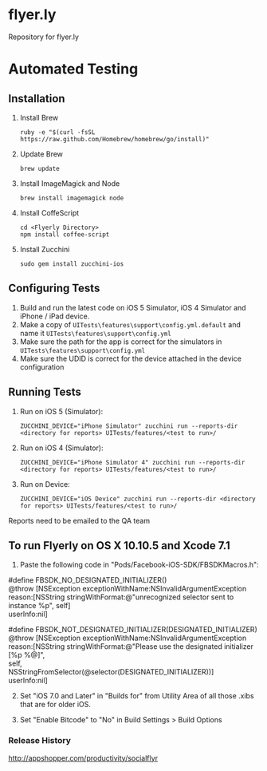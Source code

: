 flyer.ly
========

Repository for flyer.ly

Automated Testing
=================

Installation
------------

1. Install Brew

   ```ruby -e "$(curl -fsSL https://raw.github.com/Homebrew/homebrew/go/install)"```

2. Update Brew 

   ```brew update``` 

3. Install ImageMagick and Node

   ```brew install imagemagick node```

4. Install CoffeScript

   ```
   cd <Flyerly Directory>
   npm install coffee-script
   ```

5. Install Zucchini

   ```sudo gem install zucchini-ios```


Configuring Tests
-----------------

1. Build and run the latest code on iOS 5 Simulator, iOS 4 Simulator and iPhone / iPad device.
2. Make a copy of ```UITests\features\support\config.yml.default``` and name it ```UITests\features\support\config.yml```
3. Make sure the path for the app is correct for the simulators in ```UITests\features\support\config.yml```
4. Make sure the UDID is correct for the device attached in the device configuration

Running Tests
-------------

1. Run on iOS 5 (Simulator):

   ```ZUCCHINI_DEVICE="iPhone Simulator" zucchini run --reports-dir <directory for reports> UITests/features/<test to run>/```

2. Run on iOS 4 (Simulator):

   ```ZUCCHINI_DEVICE="iPhone Simulator 4" zucchini run --reports-dir <directory for reports> UITests/features/<test to run>/```
   
3. Run on Device:

   ```ZUCCHINI_DEVICE="iOS Device" zucchini run --reports-dir <directory for reports> UITests/features/<test to run>/``` 

Reports need to be emailed to the QA team


To run Flyerly on OS X 10.10.5 and Xcode 7.1
--------------------------------------------

1. Paste the following code in "Pods/Facebook-iOS-SDK/FBSDKMacros.h":

#define FBSDK_NO_DESIGNATED_INITIALIZER() \
@throw [NSException exceptionWithName:NSInvalidArgumentException \
                               reason:[NSString stringWithFormat:@"unrecognized selector sent to instance %p", self] \
                             userInfo:nil]

#define FBSDK_NOT_DESIGNATED_INITIALIZER(DESIGNATED_INITIALIZER) \
@throw [NSException exceptionWithName:NSInvalidArgumentException \
                               reason:[NSString stringWithFormat:@"Please use the designated initializer [%p %@]", \
                                       self, \
                                       NSStringFromSelector(@selector(DESIGNATED_INITIALIZER))] \
                             userInfo:nil]

2. Set "iOS 7.0 and Later" in "Builds for" from Utility Area of all those .xibs that are for older iOS.

3. Set "Enable Bitcode" to "No" in Build Settings > Build Options

### Release History

http://appshopper.com/productivity/socialflyr

